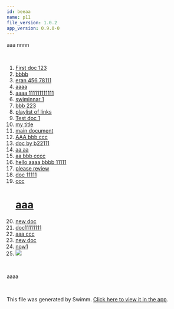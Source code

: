 ```yaml
---
id: beeaa
name: p11
file_version: 1.0.2
app_version: 0.9.0-0
---
```


<!-- Intro - Do not remove this comment -->
aaa nnnn

<br/>

<!-- Steps - Do not remove this comment -->
1. [First doc 123](http://localhost:5000/repos/Z2l0aHViJTNBJTNBb3QxJTNBJTNBZXJhbi1zd2ltbQ==/docs/ev0f7)
2. [bbbb](http://localhost:5000/repos/Z2l0aHViJTNBJTNBb3QxJTNBJTNBZXJhbi1zd2ltbQ==/docs/ob3ub)
3. [eran 456 78111](eran-456-78111.m3ewr.sw.md)
4. [aaaa](http://localhost:5000/repos/Z2l0aHViJTNBJTNBb3QxJTNBJTNBZXJhbi1zd2ltbQ==/docs/tq4m1)
5. [aaaa 111111111111](aaaa-111111111111.uku2o.sw.md)
6. [swiminnar 1](https://drive.google.com/drive/folders/1Jd2NeFzwPmc1HsSwZ1KfjFmYQNRg27V0?usp=sharing)
7. [bbb 223](bbb-223.zpvog.sw.md)
8. [playlist of links](playlist-of-links.uicw6.pl.sw.md)
9. [Test doc 1](test-doc-1.bmvr2.sw.md)
10. [my title](http://localhost:5000/repos/Z2l0aHViJTNBJTNBY2hhdC1leGFtcGxlJTNBJTNBZXJhbnMtc3dpbW0=/docs/96def)
11. [main document](http://localhost:5000/repos/Z2l0aHViJTNBJTNBY2hhdC1leGFtcGxlJTNBJTNBZXJhbnMtc3dpbW0=/docs/iycio)
12. [AAA bbb ccc](aaa-bbb-ccc.0r9qv.sw.md)
13. [doc by b22111](doc-by-b22111.221o0.sw.md)
14. [aa aa](aa-aa.8gq4m.sw.md)
15. [aa bbb cccc](aa-bbb-cccc.jpp5u.sw.md)
16. [hello aaaa bbbb 11111](hello-aaaa-bbbb-11111.fa7ib.sw.md)
17. [please review](please-review.d5ku6.sw.md)
18. [doc 11111](doc-11111.kt6to.sw.md)
19. [ccc <h1>aaa</h1>](ccc-h1aaah1.n6z4n.sw.md)
20. [new doc](new-doc.qh4jg.sw.md)
21. [doc11111111](doc11111111.q5mqm.sw.md)
22. [aaa ccc](aaa-ccc.ozotj.sw.md)
23. [new doc](new-doc.xf354.sw.md)
24. [now1](now1.ucv9r.sw.md)
25. [<img src=x onerror="alert(\'XSS Attack\')">](img-srcx-onerroralertxss-attack.segiu.sw.md)


<br/>

<!-- Summary - Do not remove this comment -->
aaaa

<br/>

This file was generated by Swimm. [Click here to view it in the app](http://localhost:5000/repos/Z2l0aHViJTNBJTNBdDElM0ElM0FlcmFuLXN3aW1t/docs/beeaa).